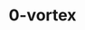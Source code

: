 ---
title: 0-vortex
github: https://github.com/0-vortex
mode: light
transition: 3s
archetype:
  - Little Bit of Everything
---